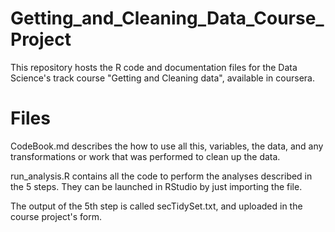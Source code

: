 # Getting_and_Cleaning_Data_Course_Project

This repository hosts the R code and documentation files for the Data Science's track course "Getting and Cleaning data", available in coursera.

# Files

CodeBook.md describes the how to use all this, variables, the data, and any transformations or work that was performed to clean up the data.

run_analysis.R contains all the code to perform the analyses described in the 5 steps. They can be launched in RStudio by just importing the file.

The output of the 5th step is called secTidySet.txt, and uploaded in the course project's form.
